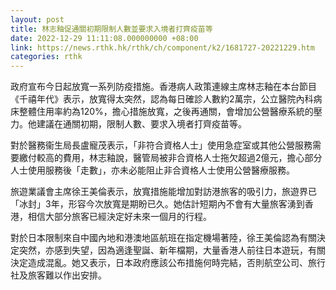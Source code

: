 ```yaml
---
layout: post
title: 林志釉促通關初期限制人數並要求入境者打齊疫苗等
date: 2022-12-29 11:11:08.000000000 +08:00
link: https://news.rthk.hk/rthk/ch/component/k2/1681727-20221229.htm
categories: rthk
---
```


政府宣布今日起放寬一系列防疫措施。香港病人政策連線主席林志釉在本台節目《千禧年代》表示，放寬得太突然，認為每日確診人數約2萬宗，公立醫院內科病床整體住用率約為120%，擔心措施放寬，之後再通關，會增加公營醫療系統的壓力。他建議在通關初期，限制人數、要求入境者打齊疫苗等。

對於醫務衞生局長盧寵茂表示，「非符合資格人士」使用急症室或其他公營服務需要繳付較高的費用，林志釉說，醫管局被非合資格人士拖欠超過2億元，擔心部分人士使用服務後「走數」，亦未必能阻止非合資格人士使用公營醫療服務。

旅遊業議會主席徐王美倫表示，放寬措施能增加對訪港旅客的吸引力，旅遊界已「冰封」3年，形容今次放寬是期盼已久。她估計短期內不會有大量旅客湧到香港，相信大部分旅客已經決定好未來一個月的行程。

對於日本限制來自中國內地和港澳地區航班在指定機場著陸，徐王美倫認為有關決定突然，亦感到失望，因為適逢聖誕、新年檔期，大量香港人前往日本遊玩，有關決定造成混亂。她又表示，日本政府應該公布措施何時完結，否則航空公司、旅行社及旅客難以作出安排。
